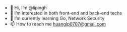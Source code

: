 - 👋 Hi, I’m @lipingh
- 👀 I’m interested in both front-end and back-end techs
- 🌱 I’m currently learning Go, Network Security
- 📫 How to reach me huanglp0707@gmail.com

<!---
lipingh/lipingh is a ✨ special ✨ repository because its `README.md` (this file) appears on your GitHub profile.
You can click the Preview link to take a look at your changes.
--->
